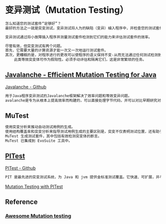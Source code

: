 # 变异测试（Mutation Testing）
```md
怎么知道您的测试套件“足够好”？
最好的方法之一就是突变测试，变异测试将人为的缺陷（变异）植入程序中，并检查您的测试套件是否找到了它们，如果不是，则表明您的测试套件还不够。
```
```md
变异测试通过将小故障插入程序并测量测试套件检测到它们的能力来评估测试套件的效率。

```
```md
尽管有效，但突变测试有两个问题。
首先，它需要大量的计算资源才能一次又一次地运行测试套件。
其次，更糟糕的是，对程序进行的更改可以使程序的语义保持不变-从而无法通过任何测试检测到。
    此类等效突变体可作为假阳性。必须手动评估和隔离它们，这是非常繁琐的任务。
```

## [Javalanche - Efficient Mutation Testing for Java ](http://javalanche.org/)
[Javalanche - Github](https://github.com/david-schuler/javalanche)
```md
用于Java程序变异测试的Javalanche框架解决了效率问题和等效变异问题。
avalanche是专为从根本上提高效率而构建的，可以直接处理字节代码，并可以对比早期研究对象大几个数量级的程序进行突变测试。
```

## MuTest
```md
使用突变分析来推动自动测试用例的生成。
使用结构覆盖率和突变分析来指导测试用例生成的主要区别是，突变不仅表明测试位置，还有助于确定应检查的内容。
MuTest 生成测试套件，其中包括有效检测突变体的断言。
MuTest 已集成到 EvoSuite 工具中。
```

## [PITest](http://pitest.org/)
[PITest - Github](https://github.com/hcoles/pitest)
```md
PIT 是最先进的突变测试系统，为 Java 和 jvm 提供金标准测试覆盖。它快速、可扩展，并与现代测试和构建工具集成。
```
[Mutation Testing with PITest](https://www.baeldung.com/java-mutation-testing-with-pitest)

## Reference
### [Awesome Mutation testing](https://github.com/theofidry/awesome-mutation-testing)
